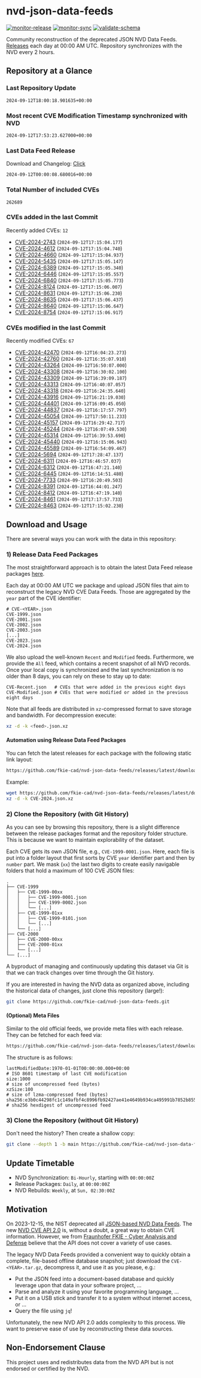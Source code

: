 # nvd-json-data-feeds

[![monitor-release](https://github.com/fkie-cad/nvd-json-data-feeds/actions/workflows/monitor_release.yml/badge.svg)](https://github.com/fkie-cad/nvd-json-data-feeds/actions/workflows/monitor_release.yml)
[![monitor-sync](https://github.com/fkie-cad/nvd-json-data-feeds/actions/workflows/monitor_sync.yml/badge.svg)](https://github.com/fkie-cad/nvd-json-data-feeds/actions/workflows/monitor_sync.yml)
[![validate-schema](https://github.com/fkie-cad/nvd-json-data-feeds/actions/workflows/validate_schema.yml/badge.svg)](https://github.com/fkie-cad/nvd-json-data-feeds/actions/workflows/validate_schema.yml)

Community reconstruction of the deprecated JSON NVD Data Feeds.
[Releases](https://github.com/fkie-cad/nvd-json-data-feeds/releases/latest) each day at 00:00 AM UTC.
Repository synchronizes with the NVD every 2 hours.

## Repository at a Glance

### Last Repository Update

```plain
2024-09-12T18:00:18.901635+00:00
```

### Most recent CVE Modification Timestamp synchronized with NVD

```plain
2024-09-12T17:53:23.627000+00:00
```

### Last Data Feed Release

Download and Changelog: [Click](https://github.com/fkie-cad/nvd-json-data-feeds/releases/latest)

```plain
2024-09-12T00:00:08.680016+00:00
```

### Total Number of included CVEs

```plain
262689
```

### CVEs added in the last Commit

Recently added CVEs: `12`

- [CVE-2024-2743](CVE-2024/CVE-2024-27xx/CVE-2024-2743.json) (`2024-09-12T17:15:04.177`)
- [CVE-2024-4612](CVE-2024/CVE-2024-46xx/CVE-2024-4612.json) (`2024-09-12T17:15:04.740`)
- [CVE-2024-4660](CVE-2024/CVE-2024-46xx/CVE-2024-4660.json) (`2024-09-12T17:15:04.937`)
- [CVE-2024-5435](CVE-2024/CVE-2024-54xx/CVE-2024-5435.json) (`2024-09-12T17:15:05.147`)
- [CVE-2024-6389](CVE-2024/CVE-2024-63xx/CVE-2024-6389.json) (`2024-09-12T17:15:05.340`)
- [CVE-2024-6446](CVE-2024/CVE-2024-64xx/CVE-2024-6446.json) (`2024-09-12T17:15:05.557`)
- [CVE-2024-6840](CVE-2024/CVE-2024-68xx/CVE-2024-6840.json) (`2024-09-12T17:15:05.773`)
- [CVE-2024-8124](CVE-2024/CVE-2024-81xx/CVE-2024-8124.json) (`2024-09-12T17:15:06.007`)
- [CVE-2024-8631](CVE-2024/CVE-2024-86xx/CVE-2024-8631.json) (`2024-09-12T17:15:06.230`)
- [CVE-2024-8635](CVE-2024/CVE-2024-86xx/CVE-2024-8635.json) (`2024-09-12T17:15:06.437`)
- [CVE-2024-8640](CVE-2024/CVE-2024-86xx/CVE-2024-8640.json) (`2024-09-12T17:15:06.647`)
- [CVE-2024-8754](CVE-2024/CVE-2024-87xx/CVE-2024-8754.json) (`2024-09-12T17:15:06.917`)


### CVEs modified in the last Commit

Recently modified CVEs: `67`

- [CVE-2024-42470](CVE-2024/CVE-2024-424xx/CVE-2024-42470.json) (`2024-09-12T16:04:23.273`)
- [CVE-2024-42760](CVE-2024/CVE-2024-427xx/CVE-2024-42760.json) (`2024-09-12T16:35:07.910`)
- [CVE-2024-43264](CVE-2024/CVE-2024-432xx/CVE-2024-43264.json) (`2024-09-12T16:50:07.000`)
- [CVE-2024-43308](CVE-2024/CVE-2024-433xx/CVE-2024-43308.json) (`2024-09-12T16:30:02.100`)
- [CVE-2024-43309](CVE-2024/CVE-2024-433xx/CVE-2024-43309.json) (`2024-09-12T16:39:09.187`)
- [CVE-2024-43313](CVE-2024/CVE-2024-433xx/CVE-2024-43313.json) (`2024-09-12T16:40:07.057`)
- [CVE-2024-43318](CVE-2024/CVE-2024-433xx/CVE-2024-43318.json) (`2024-09-12T16:24:35.640`)
- [CVE-2024-43916](CVE-2024/CVE-2024-439xx/CVE-2024-43916.json) (`2024-09-12T16:21:19.030`)
- [CVE-2024-44401](CVE-2024/CVE-2024-444xx/CVE-2024-44401.json) (`2024-09-12T16:09:45.050`)
- [CVE-2024-44837](CVE-2024/CVE-2024-448xx/CVE-2024-44837.json) (`2024-09-12T16:17:57.797`)
- [CVE-2024-45054](CVE-2024/CVE-2024-450xx/CVE-2024-45054.json) (`2024-09-12T17:50:11.233`)
- [CVE-2024-45157](CVE-2024/CVE-2024-451xx/CVE-2024-45157.json) (`2024-09-12T16:29:42.717`)
- [CVE-2024-45244](CVE-2024/CVE-2024-452xx/CVE-2024-45244.json) (`2024-09-12T16:07:49.530`)
- [CVE-2024-45314](CVE-2024/CVE-2024-453xx/CVE-2024-45314.json) (`2024-09-12T16:39:53.690`)
- [CVE-2024-45440](CVE-2024/CVE-2024-454xx/CVE-2024-45440.json) (`2024-09-12T16:15:06.943`)
- [CVE-2024-45589](CVE-2024/CVE-2024-455xx/CVE-2024-45589.json) (`2024-09-12T16:54:09.467`)
- [CVE-2024-5694](CVE-2024/CVE-2024-56xx/CVE-2024-5694.json) (`2024-09-12T17:28:47.137`)
- [CVE-2024-6311](CVE-2024/CVE-2024-63xx/CVE-2024-6311.json) (`2024-09-12T16:46:57.037`)
- [CVE-2024-6312](CVE-2024/CVE-2024-63xx/CVE-2024-6312.json) (`2024-09-12T16:47:21.140`)
- [CVE-2024-6445](CVE-2024/CVE-2024-64xx/CVE-2024-6445.json) (`2024-09-12T16:14:51.480`)
- [CVE-2024-7733](CVE-2024/CVE-2024-77xx/CVE-2024-7733.json) (`2024-09-12T16:20:49.503`)
- [CVE-2024-8391](CVE-2024/CVE-2024-83xx/CVE-2024-8391.json) (`2024-09-12T16:44:01.247`)
- [CVE-2024-8412](CVE-2024/CVE-2024-84xx/CVE-2024-8412.json) (`2024-09-12T16:47:19.140`)
- [CVE-2024-8461](CVE-2024/CVE-2024-84xx/CVE-2024-8461.json) (`2024-09-12T17:17:57.733`)
- [CVE-2024-8463](CVE-2024/CVE-2024-84xx/CVE-2024-8463.json) (`2024-09-12T17:15:02.230`)


## Download and Usage

There are several ways you can work with the data in this repository:

### 1) Release Data Feed Packages

The most straightforward approach is to obtain the latest Data Feed release packages [here](https://github.com/fkie-cad/nvd-json-data-feeds/releases/latest).

Each day at 00:00 AM UTC we package and upload JSON files that aim to reconstruct the legacy NVD CVE Data Feeds.
Those are aggregated by the `year` part of the CVE identifier:

```
# CVE-<YEAR>.json
CVE-1999.json
CVE-2001.json
CVE-2002.json
CVE-2003.json
[...]
CVE-2023.json
CVE-2024.json
```

We also upload the well-known `Recent` and `Modified` feeds.
Furthermore, we provide the `All` feed, which contains a recent snapshot of all NVD records.
Once your local copy is synchronized and the last synchronization is no older than 8 days, you can rely on these to stay up to date:

```plain
CVE-Recent.json   # CVEs that were added in the previous eight days
CVE-Modified.json # CVEs that were modified or added in the previous eight days
```

Note that all feeds are distributed in `xz`-compressed format to save storage and bandwidth.
For decompression execute:

```sh
xz -d -k <feed>.json.xz
```

#### Automation using Release Data Feed Packages

You can fetch the latest releases for each package with the following static link layout:

```sh
https://github.com/fkie-cad/nvd-json-data-feeds/releases/latest/download/CVE-<YEAR>.json.xz
```

Example:

```sh
wget https://github.com/fkie-cad/nvd-json-data-feeds/releases/latest/download/CVE-2024.json.xz
xz -d -k CVE-2024.json.xz
```

### 2) Clone the Repository (with Git History)

As you can see by browsing this repository, there is a slight difference between the release packages format and the repository folder structure.
This is because we want to maintain explorability of the dataset.

Each CVE gets its own JSON file, e.g., `CVE-1999-0001.json`.
Here, each file is put into a folder layout that first sorts by CVE `year` identifier part and then by `number` part.
We mask (`xx`) the last two digits to create easily navigable folders that hold a maximum of 100 CVE JSON files:

```plain
.
├── CVE-1999
│   ├── CVE-1999-00xx
│   │   ├── CVE-1999-0001.json
│   │   ├── CVE-1999-0002.json
│   │   └── [...]
│   ├── CVE-1999-01xx
│   │   ├── CVE-1999-0101.json
│   │   └── [...]
│   └── [...]
├── CVE-2000
│   ├── CVE-2000-00xx
│   ├── CVE-2000-01xx
│   └── [...]
└── [...]
```

A byproduct of managing and continuously updating this dataset via Git is that we can track changes over time through the Git history.

If you are interested in having the NVD data as organized above, including the historical data of changes, just clone this repository (large!):

```sh
git clone https://github.com/fkie-cad/nvd-json-data-feeds.git
```

#### (Optional) Meta Files

Similar to the old official feeds, we provide meta files with each release. They can be fetched for each feed via:

```sh
https://github.com/fkie-cad/nvd-json-data-feeds/releases/latest/download/CVE-<YEAR>.meta
```

The structure is as follows:

```plain
lastModifiedDate:1970-01-01T00:00:00.000+00:00                          # ISO 8601 timestamp of last CVE modification
size:1000                                                               # size of uncompressed feed (bytes)
xzSize:100                                                              # size of lzma-compressed feed (bytes)
sha256:e3b0c44298fc1c149afbf4c8996fb92427ae41e4649b934ca495991b7852b855 # sha256 hexdigest of uncompressed feed
```

### 3) Clone the Repository (without Git History)

Don't need the history? Then create a shallow copy:

```sh
git clone --depth 1 -b main https://github.com/fkie-cad/nvd-json-data-feeds.git
```


## Update Timetable

* NVD Synchronization: `Bi-Hourly`, starting with `00:00:00Z`
* Release Packages: `Daily`, at `00:00:00Z`
* NVD Rebuilds: `Weekly`, at `Sun, 02:30:00Z`


## Motivation

On 2023-12-15, the NIST deprecated all [JSON-based NVD Data Feeds](https://nvd.nist.gov/vuln/data-feeds#divRetirementBanner-1).
The new [NVD CVE API 2.0](https://nvd.nist.gov/developers/vulnerabilities) is, without a doubt, a great way to obtain CVE information.
However, we from [Fraunhofer FKIE - Cyber Analysis and Defense](https://www.fkie.fraunhofer.de/en/departments/cad.html) believe that the API does not cover a variety of use cases.

The legacy NVD Data Feeds provided a convenient way to quickly obtain a complete, file-based offline database snapshot; just download the `CVE-<YEAR>.tar.gz`, decompress it, and use it as you please, e.g.:

- Put the JSON feed into a document-based database and quickly leverage upon that data in your software project, ...
- Parse and analyze it using your favorite programming language, ...
- Put it on a USB stick and transfer it to a system without internet access, or ...
- Query the file using `jq`!

Unfortunately, the new NVD API 2.0 adds complexity to this process.
We want to preserve ease of use by reconstructing these data sources.

## Non-Endorsement Clause

This project uses and redistributes data from the NVD API but is not endorsed or certified by the NVD.
